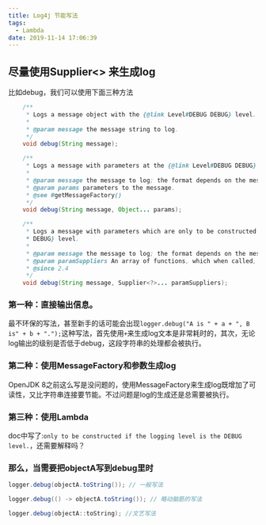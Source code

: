 ```yaml
---
title: Log4j 节能写法
tags:
  - Lambda
date: 2019-11-14 17:06:39
---
```


## 尽量使用Supplier<> 来生成log

比如debug，我们可以使用下面三种方法
```Java
    /**
     * Logs a message object with the {@link Level#DEBUG DEBUG} level.
     *
     * @param message the message string to log.
     */
    void debug(String message);

    /**
     * Logs a message with parameters at the {@link Level#DEBUG DEBUG} level.
     *
     * @param message the message to log; the format depends on the message factory.
     * @param params parameters to the message.
     * @see #getMessageFactory()
     */
    void debug(String message, Object... params);

    /**
     * Logs a message with parameters which are only to be constructed if the logging level is the {@link Level#DEBUG
     * DEBUG} level.
     *
     * @param message the message to log; the format depends on the message factory.
     * @param paramSuppliers An array of functions, which when called, produce the desired log message parameters.
     * @since 2.4
     */
    void debug(String message, Supplier<?>... paramSuppliers);

```

### 第一种：直接输出信息。
最不环保的写法，甚至新手的话可能会出现`logger.debug("A is " + a + ", B is" + b + ".");`这种写法，首先使用`+`来生成log文本是非常耗时的，其次，无论log输出的级别是否低于debug，这段字符串的处理都会被执行。

### 第二种：使用MessageFactory和参数生成log
OpenJDK 8之前这么写是没问题的，使用MessageFactory来生成log既增加了可读性，又比字符串连接要节能。不过问题是log的生成还是总需要被执行。

### 第三种：使用Lambda
doc中写了:`only to be constructed if the logging level is the DEBUG level.`，还需要解释吗？

### 那么，当需要把objectA写到debug里时
```Java
logger.debug(objectA.toString()); // 一般写法

logger.debug(() -> objectA.toString()); // 略动脑筋的写法

logger.debug(objectA::toString); //文艺写法
```
